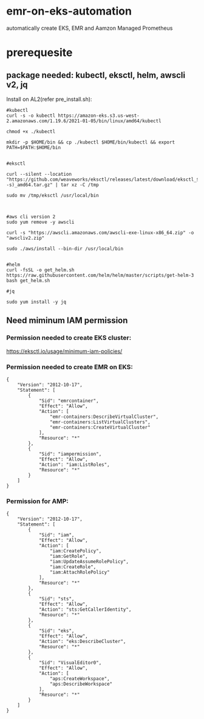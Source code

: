 # emr-on-eks-automation
automatically create EKS, EMR and Aamzon Managed Prometheus


# prerequesite

## package needed: kubectl, eksctl, helm, awscli v2, jq

Install on AL2(refer pre_install.sh):

```
#kubectl
curl -s -o kubectl https://amazon-eks.s3.us-west-2.amazonaws.com/1.19.6/2021-01-05/bin/linux/amd64/kubectl

chmod +x ./kubectl

mkdir -p $HOME/bin && cp ./kubectl $HOME/bin/kubectl && export PATH=$PATH:$HOME/bin


#eksctl

curl --silent --location "https://github.com/weaveworks/eksctl/releases/latest/download/eksctl_$(uname -s)_amd64.tar.gz" | tar xz -C /tmp

sudo mv /tmp/eksctl /usr/local/bin



#aws cli version 2
sudo yum remove -y awscli

curl -s "https://awscli.amazonaws.com/awscli-exe-linux-x86_64.zip" -o "awscliv2.zip"

sudo ./aws/install --bin-dir /usr/local/bin


#helm
curl -fsSL -o get_helm.sh https://raw.githubusercontent.com/helm/helm/master/scripts/get-helm-3
bash get_helm.sh

#jq

sudo yum install -y jq
```

## Need miminum IAM permission

### Permission needed to create EKS cluster:
https://eksctl.io/usage/minimum-iam-policies/

### Permission needed to create EMR on EKS:
```
{
    "Version": "2012-10-17",
    "Statement": [
        {
            "Sid": "emrcontainer",
            "Effect": "Allow",
            "Action": [
                "emr-containers:DescribeVirtualCluster",
                "emr-containers:ListVirtualClusters",
                "emr-containers:CreateVirtualCluster"
            ],
            "Resource": "*"
        },
        {
            "Sid": "iampermission",
            "Effect": "Allow",
            "Action": "iam:ListRoles",
            "Resource": "*"
        }
    ]
}
```

### Permission for AMP:
```
{
    "Version": "2012-10-17",
    "Statement": [
        {
            "Sid": "iam",
            "Effect": "Allow",
            "Action": [
                "iam:CreatePolicy",
                "iam:GetRole",
                "iam:UpdateAssumeRolePolicy",
                "iam:CreateRole",
                "iam:AttachRolePolicy"
            ],
            "Resource": "*"
        },
        {
            "Sid": "sts",
            "Effect": "Allow",
            "Action": "sts:GetCallerIdentity",
            "Resource": "*"
        },
        {
            "Sid": "eks",
            "Effect": "Allow",
            "Action": "eks:DescribeCluster",
            "Resource": "*"
        },
        {
            "Sid": "VisualEditor0",
            "Effect": "Allow",
            "Action": [
                "aps:CreateWorkspace",
                "aps:DescribeWorkspace"
            ],
            "Resource": "*"
        }
    ]
}
```

